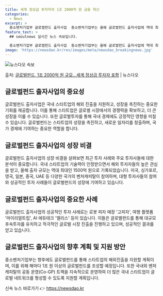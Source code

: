```yaml
---
title: 세계 정상급 투자자의 1조 2000억 원 금융 혁신
categories:
  - News
excerpt: >
  중소벤처기업부 글로벌펀드 출자사업  중소벤처기업부는 올해 글로벌펀드 출자사업에 역대 최대 규모인 1500억 …
feature_text: >
  ## seoulnews 실시간 뉴스 속보입니다.

  중소벤처기업부 글로벌펀드 출자사업  중소벤처기업부는 올해 글로벌펀드 출자사업에 역대 최대 규모인 1500억 …
image: 'https://newsdao.kr/res/images/meta/newsdao_breakingnews.jpg'
---
```


![뉴스다오 속보](https://newsdao.kr/res/images/meta/newsdao_breakingnews.jpg)

<p>출처: <a href="https://newsdao.kr/4541" rel="dofollow">글로벌펀드, 1조 2000억 원 규모…세계 정상급 투자자 포함</a> | 뉴스다오</p>

<h2 data-ke-size="size26">글로벌펀드 출자사업의 중요성</h2>
<p data-ke-size="size16">글로벌펀드 출자사업은 국내 스타트업의 해외 진출을 지원하고, 성장을 촉진하는 중요한 기회를 제공합니다. 이를 통해 스타트업은 글로벌 시장에서의 경쟁력을 확보하고, 더 큰 성장을 이룰 수 있습니다. 또한 글로벌투자를 통해 국내 경제에도 긍정적인 영향을 미칠 수 있습니다. 글로벌펀드는 스타트업의 성장을 촉진하고, 새로운 일자리를 창출하며, 국가 경제에 기여하는 중요한 역할을 합니다.</p>

<h2 data-ke-size="size26">글로벌펀드 출자사업의 성장 비결</h2>
<p data-ke-size="size16">글로벌펀드 출자사업의 성장 비결을 살펴보면 최근 투자 사례와 주요 투자사들에 대한 분석이 중요합니다. 국내 스타트업의 기술력이 인정받으면서 해외 투자자들의 높은 관심을 받고, 올해 출자 규모는 역대 최대인 1500억 원으로 기록되었습니다. 미국, 싱가포르, 영국, 일본, 중국, UAE 등 다양한 국가의 벤처캐피탈이 참여하며, 대형 투자사들의 참여와 성공적인 투자 사례들이 글로벌펀드의 성장에 기여하고 있습니다.</p> 

<h2 data-ke-size="size26">글로벌펀드 출자사업의 중요한 사례</h2>
<p data-ke-size="size16">글로벌펀드 출자사업의 성공적인 투자 사례로는 로봇 피자 매장 '고피자', 여행 플랫폼 '마이리얼트립', AI 에듀테크 '엘리스' 등이 있습니다. 이들은 글로벌펀드를 통해 대규모 후속투자를 유치하고 적극적인 글로벌 시장 진출을 진행하고 있으며, 성공적인 결과를 얻고 있습니다.</p>

<h2 data-ke-size="size26">글로벌펀드 출자사업의 향후 계획 및 지원 방안</h2>
<p data-ke-size="size16">중소벤처기업부는 향후에도 글로벌펀드를 통해 스타트업의 해외진출을 지원할 계획이며, 이를 위해 해마다 1조 원 이상의 글로벌펀드를 조성할 예정입니다. 또한 국내외 벤처캐피탈의 공동 운영(Co-GP) 트랙을 지속적으로 운영하여 더 많은 국내 스타트업이 글로벌 네트워크를 형성할 수 있도록 지원할 계획입니다.</p> 

신속 뉴스 바로가기 👉 <a href="https://newsdao.kr" rel="dofollow">https://newsdao.kr</a>


